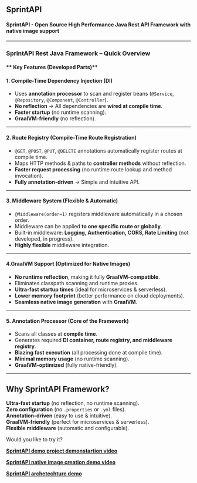 ## SprintAPI

#### SprintAPI - Open Source High Performance Java Rest API Framework with native image support

---

### **SprintAPI Rest Java Framework – Quick Overview**

#### ** Key Features (Developed Parts)**

#### **1. Compile-Time Dependency Injection (DI)**

- Uses **annotation processor** to scan and register beans (`@Service`, `@Repository`, `@Component`, `@Controller`).
- **No reflection** → All dependencies are **wired at compile time**.
- **Faster startup** (no runtime scanning).
- **GraalVM-friendly** (no reflection).

---

#### **2. Route Registry (Compile-Time Route Registration)**

- `@GET`, `@POST`, `@PUT`, `@DELETE` annotations automatically register routes at compile time.
- Maps HTTP methods & paths to **controller methods** without reflection.
- **Faster request processing** (no runtime route lookup and method invocation).
- **Fully annotation-driven** → Simple and intuitive API.

---

#### **3. Middleware System (Flexible & Automatic)**
- `@Middleware(order=1)` registers middleware automatically in a chosen order.
- Middleware can be applied **to one specific route or globally**.
- Built-in middleware: **Logging, Authentication, CORS, Rate Limiting** (not developed, in progress).
- **Highly flexible** middleware integration.

---

#### **4.GraalVM Support (Optimized for Native Images)**
- **No runtime reflection**, making it fully **GraalVM-compatible**.
- Eliminates classpath scanning and runtime proxies.
- **Ultra-fast startup times** (ideal for microservices & serverless).
- **Lower memory footprint** (better performance on cloud deployments).
- **Seamless native image generation** with **GraalVM**.

---

#### **5. Annotation Processor (Core of the Framework)**
- Scans all classes at **compile time**.
- Generates required **DI container, route registry, and middleware registry**.
- **Blazing fast execution** (all processing done at compile time).
- **Minimal memory usage** (no runtime scanning).
- **GraalVM-optimized** (fully native-friendly).

---

## **Why SprintAPI Framework?**
**Ultra-fast startup** (no reflection, no runtime scanning).  
**Zero configuration** (no `.properties` or `.yml` files).  
**Annotation-driven** (easy to use & intuitive).  
**GraalVM-friendly** (perfect for microservices & serverless).  
**Flexible middleware** (automatic and configurable).

Would you like to try it?

**[SprintAPI demo project demonstartion video](https://youtu.be/ak-0mXnif40?si=S7gYm65kfmv8UXdJ)**

**[SprintAPI native image creation demo video](https://youtu.be/_lHsi88XU4c?si=AI9VaH6QY-oGdh_m)**

**[SprintAPI archetechture demo](https://youtu.be/DmM0PLSw1W4?si=iOUwIOy31zUK4v0f)**

